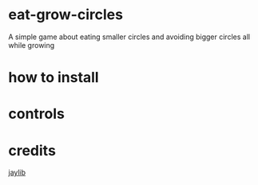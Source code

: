 # eat-grow-circles
A simple game about eating smaller circles and avoiding bigger circles all while growing

# how to install

# controls

# credits
[jaylib](https://github.com/electronstudio/jaylib)
